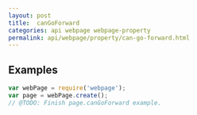 ```yaml
---
layout: post
title:  canGoForward
categories: api webpage webpage-property
permalink: api/webpage/property/can-go-forward.html
---
```


## Examples

```javascript
var webPage = require('webpage');
var page = webPage.create();
// @TODO: Finish page.canGoForward example.
```








